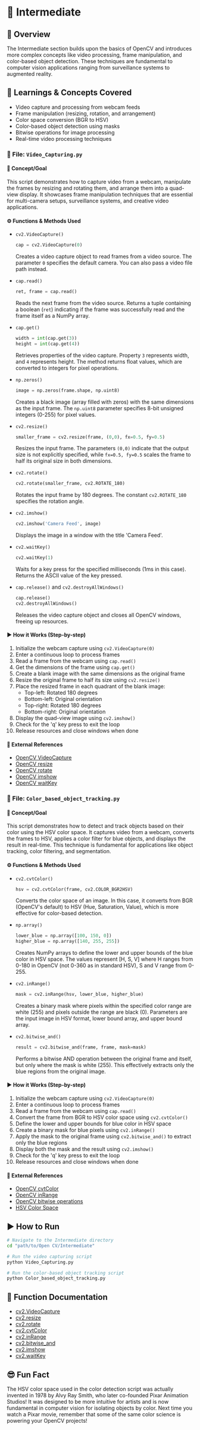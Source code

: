 # 📂 Intermediate

## 🧠 Overview
The Intermediate section builds upon the basics of OpenCV and introduces more complex concepts like video processing, frame manipulation, and color-based object detection. These techniques are fundamental to computer vision applications ranging from surveillance systems to augmented reality.

## 📘 Learnings & Concepts Covered
- Video capture and processing from webcam feeds
- Frame manipulation (resizing, rotation, and arrangement)
- Color space conversion (BGR to HSV)
- Color-based object detection using masks
- Bitwise operations for image processing
- Real-time video processing techniques

### 🎯 File: `Video_Capturing.py`
#### 📌 Concept/Goal
This script demonstrates how to capture video from a webcam, manipulate the frames by resizing and rotating them, and arrange them into a quad-view display. It showcases frame manipulation techniques that are essential for multi-camera setups, surveillance systems, and creative video applications.

#### ⚙️ Functions & Methods Used
- `cv2.VideoCapture()`
  ```python
  cap = cv2.VideoCapture(0)
  ```
  Creates a video capture object to read frames from a video source. The parameter `0` specifies the default camera. You can also pass a video file path instead.

- `cap.read()`
  ```python
  ret, frame = cap.read()
  ```
  Reads the next frame from the video source. Returns a tuple containing a boolean (`ret`) indicating if the frame was successfully read and the frame itself as a NumPy array.

- `cap.get()`
  ```python
  width = int(cap.get(3))
  height = int(cap.get(4))
  ```
  Retrieves properties of the video capture. Property `3` represents width, and `4` represents height. The method returns float values, which are converted to integers for pixel operations.

- `np.zeros()`
  ```python
  image = np.zeros(frame.shape, np.uint8)
  ```
  Creates a black image (array filled with zeros) with the same dimensions as the input frame. The `np.uint8` parameter specifies 8-bit unsigned integers (0-255) for pixel values.

- `cv2.resize()`
  ```python
  smaller_frame = cv2.resize(frame, (0,0), fx=0.5, fy=0.5)
  ```
  Resizes the input frame. The parameters `(0,0)` indicate that the output size is not explicitly specified, while `fx=0.5, fy=0.5` scales the frame to half its original size in both dimensions.

- `cv2.rotate()`
  ```python
  cv2.rotate(smaller_frame, cv2.ROTATE_180)
  ```
  Rotates the input frame by 180 degrees. The constant `cv2.ROTATE_180` specifies the rotation angle.

- `cv2.imshow()`
  ```python
  cv2.imshow('Camera Feed', image)
  ```
  Displays the image in a window with the title 'Camera Feed'.

- `cv2.waitKey()`
  ```python
  cv2.waitKey(1)
  ```
  Waits for a key press for the specified milliseconds (1ms in this case). Returns the ASCII value of the key pressed.

- `cap.release()` and `cv2.destroyAllWindows()`
  ```python
  cap.release()
  cv2.destroyAllWindows()
  ```
  Releases the video capture object and closes all OpenCV windows, freeing up resources.

#### ▶️ How it Works (Step-by-step)
1. Initialize the webcam capture using `cv2.VideoCapture(0)`
2. Enter a continuous loop to process frames
3. Read a frame from the webcam using `cap.read()`
4. Get the dimensions of the frame using `cap.get()`
5. Create a blank image with the same dimensions as the original frame
6. Resize the original frame to half its size using `cv2.resize()`
7. Place the resized frame in each quadrant of the blank image:
   - Top-left: Rotated 180 degrees
   - Bottom-left: Original orientation
   - Top-right: Rotated 180 degrees
   - Bottom-right: Original orientation
8. Display the quad-view image using `cv2.imshow()`
9. Check for the 'q' key press to exit the loop
10. Release resources and close windows when done

#### 📄 External References
- [OpenCV VideoCapture](https://docs.opencv.org/master/d8/dfe/classcv_1_1VideoCapture.html)
- [OpenCV resize](https://docs.opencv.org/master/da/d54/group__imgproc__transform.html#ga47a974309e9102f5f08231edc7e7529d)
- [OpenCV rotate](https://docs.opencv.org/master/d2/de8/group__core__array.html#ga4ad01c0978b0ce64baa246811deeac24)
- [OpenCV imshow](https://docs.opencv.org/master/d7/dfc/group__highgui.html#ga453d42fe4cb60e5723281a89973ee563)
- [OpenCV waitKey](https://docs.opencv.org/master/d7/dfc/group__highgui.html#ga5628525ad33f52eab17feebcfba38bd7)

### 🎯 File: `Color_based_object_tracking.py`
#### 📌 Concept/Goal
This script demonstrates how to detect and track objects based on their color using the HSV color space. It captures video from a webcam, converts the frames to HSV, applies a color filter for blue objects, and displays the result in real-time. This technique is fundamental for applications like object tracking, color filtering, and segmentation.

#### ⚙️ Functions & Methods Used
- `cv2.cvtColor()`
  ```python
  hsv = cv2.cvtColor(frame, cv2.COLOR_BGR2HSV)
  ```
  Converts the color space of an image. In this case, it converts from BGR (OpenCV's default) to HSV (Hue, Saturation, Value), which is more effective for color-based detection.

- `np.array()`
  ```python
  lower_blue = np.array([100, 150, 0])
  higher_blue = np.array([140, 255, 255])
  ```
  Creates NumPy arrays to define the lower and upper bounds of the blue color in HSV space. The values represent [H, S, V] where H ranges from 0-180 in OpenCV (not 0-360 as in standard HSV), S and V range from 0-255.

- `cv2.inRange()`
  ```python
  mask = cv2.inRange(hsv, lower_blue, higher_blue)
  ```
  Creates a binary mask where pixels within the specified color range are white (255) and pixels outside the range are black (0). Parameters are the input image in HSV format, lower bound array, and upper bound array.

- `cv2.bitwise_and()`
  ```python
  result = cv2.bitwise_and(frame, frame, mask=mask)
  ```
  Performs a bitwise AND operation between the original frame and itself, but only where the mask is white (255). This effectively extracts only the blue regions from the original image.

#### ▶️ How it Works (Step-by-step)
1. Initialize the webcam capture using `cv2.VideoCapture(0)`
2. Enter a continuous loop to process frames
3. Read a frame from the webcam using `cap.read()`
4. Convert the frame from BGR to HSV color space using `cv2.cvtColor()`
5. Define the lower and upper bounds for blue color in HSV space
6. Create a binary mask for blue pixels using `cv2.inRange()`
7. Apply the mask to the original frame using `cv2.bitwise_and()` to extract only the blue regions
8. Display both the mask and the result using `cv2.imshow()`
9. Check for the 'q' key press to exit the loop
10. Release resources and close windows when done

#### 📄 External References
- [OpenCV cvtColor](https://docs.opencv.org/master/d8/d01/group__imgproc__color__conversions.html#ga397ae87e1288a81d2363b61574eb8cab)
- [OpenCV inRange](https://docs.opencv.org/master/d2/de8/group__core__array.html#ga48af0ab51e36436c5d04340e036ce981)
- [OpenCV bitwise operations](https://docs.opencv.org/master/d2/de8/group__core__array.html#ga60b4d04b251ba5eb1392c34425497e14)
- [HSV Color Space](https://docs.opencv.org/master/df/d9d/tutorial_py_colorspaces.html)

## ▶️ How to Run
```bash
# Navigate to the Intermediate directory
cd "path/to/Open CV/Intermediate"

# Run the video capturing script
python Video_Capturing.py

# Run the color-based object tracking script
python Color_based_object_tracking.py
```

## 📄 Function Documentation
- [cv2.VideoCapture](https://docs.opencv.org/master/d8/dfe/classcv_1_1VideoCapture.html)
- [cv2.resize](https://docs.opencv.org/master/da/d54/group__imgproc__transform.html#ga47a974309e9102f5f08231edc7e7529d)
- [cv2.rotate](https://docs.opencv.org/master/d2/de8/group__core__array.html#ga4ad01c0978b0ce64baa246811deeac24)
- [cv2.cvtColor](https://docs.opencv.org/master/d8/d01/group__imgproc__color__conversions.html#ga397ae87e1288a81d2363b61574eb8cab)
- [cv2.inRange](https://docs.opencv.org/master/d2/de8/group__core__array.html#ga48af0ab51e36436c5d04340e036ce981)
- [cv2.bitwise_and](https://docs.opencv.org/master/d2/de8/group__core__array.html#ga60b4d04b251ba5eb1392c34425497e14)
- [cv2.imshow](https://docs.opencv.org/master/d7/dfc/group__highgui.html#ga453d42fe4cb60e5723281a89973ee563)
- [cv2.waitKey](https://docs.opencv.org/master/d7/dfc/group__highgui.html#ga5628525ad33f52eab17feebcfba38bd7)

## 😎 Fun Fact
The HSV color space used in the color detection script was actually invented in 1978 by Alvy Ray Smith, who later co-founded Pixar Animation Studios! It was designed to be more intuitive for artists and is now fundamental in computer vision for isolating objects by color. Next time you watch a Pixar movie, remember that some of the same color science is powering your OpenCV projects!